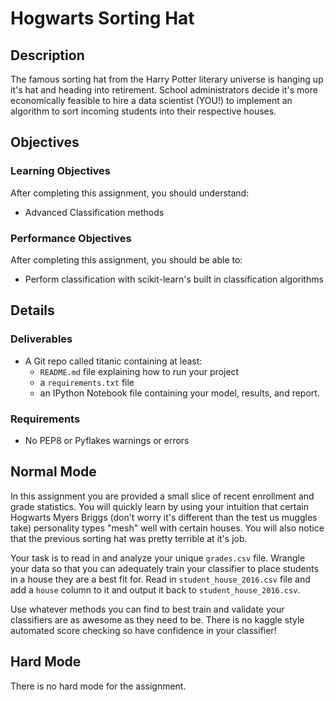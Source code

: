 # Hogwarts Sorting Hat

## Description

The famous sorting hat from the Harry Potter literary universe is hanging up it's hat and heading into retirement. School
administrators decide it's more economically feasible to hire a data scientist (YOU!) to implement an algorithm to
sort incoming students into their respective houses.

## Objectives

### Learning Objectives

After completing this assignment, you should understand:

* Advanced Classification methods

### Performance Objectives

After completing this assignment, you should be able to:

* Perform classification with scikit-learn's built in classification algorithms

## Details

### Deliverables

* A Git repo called titanic containing at least:
  * `README.md` file explaining how to run your project
  * a `requirements.txt` file
  * an IPython Notebook file containing your model, results, and report.

### Requirements

* No PEP8 or Pyflakes warnings or errors

## Normal Mode

In this assignment you are provided a small slice of recent enrollment and grade statistics.  You will quickly
learn by using your intuition that certain Hogwarts Myers Briggs (don't worry it's different than the test us muggles take)
personality types "mesh" well with certain houses.  You will also notice that the previous sorting hat was pretty
terrible at it's job.

Your task is to read in and analyze your unique `grades.csv` file. Wrangle your data so that you can adequately train
your classifier to place students in a house they are a best fit for. Read in `student_house_2016.csv` file and
add a `house` column to it and output it back to `student_house_2016.csv`.

Use whatever methods you can find to best train and validate your classifiers are as awesome as they need to be. There
is no kaggle style automated score checking so have confidence in your classifier!

## Hard Mode

There is no hard mode for the assignment.
